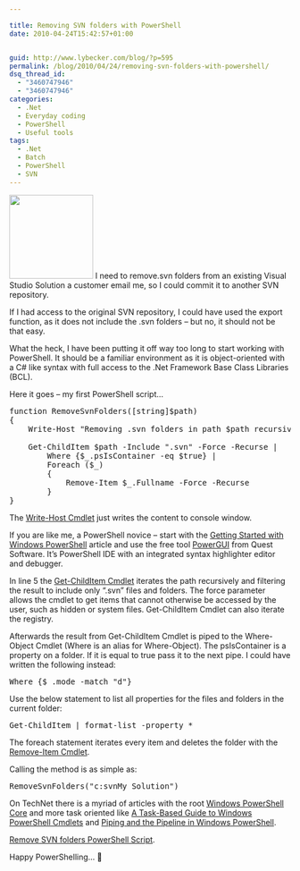 ```yaml
---

title: Removing SVN folders with PowerShell
date: 2010-04-24T15:42:57+01:00


guid: http://www.lybecker.com/blog/?p=595
permalink: /blog/2010/04/24/removing-svn-folders-with-powershell/
dsq_thread_id:
  - "3460747946"
  - "3460747946"
categories:
  - .Net
  - Everyday coding
  - PowerShell
  - Useful tools
tags:
  - .Net
  - Batch
  - PowerShell
  - SVN
---
```

[<img loading="lazy" class="alignright size-thumbnail wp-image-613" title="PowerShell Logo" src="http://www.lybecker.com/blog/wp-content/uploads/PowerShellLogo-150x150.jpg" alt="" width="150" height="150" />](http://www.lybecker.com/blog/wp-content/uploads/PowerShellLogo.jpg)
I need to remove.svn folders from an existing Visual Studio Solution a customer email me, so I could commit it to another SVN repository.

If I had access to the original SVN repository, I could have used the export function, as it does not include the .svn folders – but no, it should not be that easy.

What the heck, I have been putting it off way too long to start working with PowerShell. It should be a familiar environment as it is object-oriented with a C# like syntax with full access to the .Net Framework Base Class Libraries (BCL).

Here it goes – my first PowerShell script…

<pre class="brush: powershell; title: ; notranslate" title="">function RemoveSvnFolders([string]$path)
{
    Write-Host "Removing .svn folders in path $path recursive"

	Get-ChildItem $path -Include ".svn" -Force -Recurse |
		Where {$_.psIsContainer -eq $true} |
		Foreach ($_)
		{
			Remove-Item $_.Fullname -Force -Recurse
		}
}
</pre>

The [Write-Host Cmdlet](http://technet.microsoft.com/en-us/library/ee177031.aspx "Write-Host Cmdlet article on TechNet") just writes the content to console window.

If you are like me, a PowerShell novice &#8211; start with the [Getting Started with Windows PowerShell](http://technet.microsoft.com/en-us/library/ee177003.aspx "Getting Started with Windows PowerShell article on TechNet") article and use the free tool [PowerGUI](http://www.quest.com/powershell/ "Free PowerShell IDE for PowerShell") from Quest Software. It’s PowerShell IDE with an integrated syntax highlighter editor and debugger.

In line 5 the [Get-ChildItem Cmdlet](http://technet.microsoft.com/en-us/library/dd347686.aspx "Get-ChildItem Cmdlet article on TechNet") iterates the path recursively and filtering the result to include only “.svn” files and folders. The force parameter allows the cmdlet to get items that cannot otherwise be accessed by the user, such as hidden or system files. Get-ChildItem Cmdlet can also iterate the registry.

Afterwards the result from Get-ChildItem Cmdlet is piped to the Where-Object Cmdlet (Where is an alias for Where-Object). The psIsContainer is a property on a folder. If it is equal to true pass it to the next pipe. I could have written the following instead:

<pre class="brush: powershell; title: ; notranslate" title="">Where {$_.mode -match "d"}
</pre>

Use the below statement to list all properties for the files and folders in the current folder:

<pre class="brush: powershell; title: ; notranslate" title="">Get-ChildItem | format-list -property *
</pre>

The foreach statement iterates every item and deletes the folder with the [Remove-Item Cmdlet](http://technet.microsoft.com/en-us/library/dd315401.aspx "Remove-Item Cmdlet article on TechNet").

Calling the method is as simple as:

<pre class="brush: powershell; title: ; notranslate" title="">RemoveSvnFolders("c:svnMy Solution")
</pre>

On TechNet there is a myriad of articles with the root [Windows PowerShell Core](http://technet.microsoft.com/en-us/library/bb978525.aspx "Windows PowerShell articles on TechNet") and more task oriented like [A Task-Based Guide to Windows PowerShell Cmdlets](http://technet.microsoft.com/en-us/scriptcenter/dd772285.aspx "How-to articles on TechNet") and [Piping and the Pipeline in Windows PowerShell](http://technet.microsoft.com/en-us/library/ee176927.aspx "Article on Pipelining on TechNet").

[Remove SVN folders PowerShell Script](http://www.lybecker.com/blog/wp-content/uploads/Remove-SVN-folders.zip).

Happy PowerShelling… 🙂
